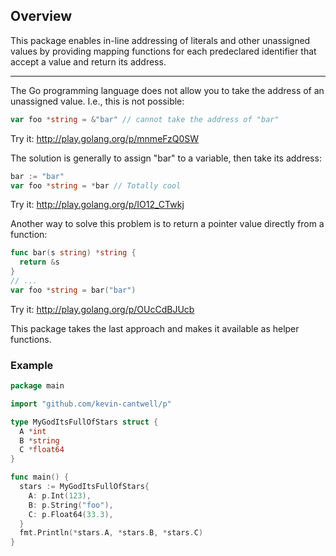 ## Overview

This package enables in-line addressing of literals and other unassigned values by providing mapping functions for each predeclared identifier that accept a value and return its address.

----------------

The Go programming language does not allow you to take the address of an unassigned value. I.e., this is not possible:

```go
var foo *string = &"bar" // cannot take the address of "bar"
```
Try it: http://play.golang.org/p/mnmeFzQ0SW



The solution is generally to assign "bar" to a variable, then take its address:

```go
bar := "bar"
var foo *string = *bar // Totally cool
```
Try it: http://play.golang.org/p/IO12_CTwkj



Another way to solve this problem is to return a pointer value directly from a function:

```go
func bar(s string) *string {
  return &s
}
// ...
var foo *string = bar("bar")
```
Try it: http://play.golang.org/p/OUcCdBJUcb

This package takes the last approach and makes it available as helper functions.


### Example

```go
package main

import "github.com/kevin-cantwell/p"

type MyGodItsFullOfStars struct {
  A *int
  B *string
  C *float64
}

func main() {
  stars := MyGodItsFullOfStars{
    A: p.Int(123),
    B: p.String("foo"),
    C: p.Float64(33.3),
  }
  fmt.Println(*stars.A, *stars.B, *stars.C)
}
```